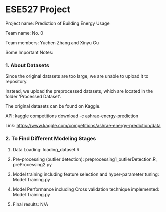 # ESE527 Project

Project name: Prediction of Building Energy Usage

Team name: No. 0

Team members: Yuchen Zhang and Xinyu Gu

Some Important Notes:

### 1. About Datasets

Since the original datasets are too large, we are unable to upload it to repository. 

Instead, we upload the preprocessed datasets, which are located in the folder 'Processed Dataset'.

The original datasets can be found on Kaggle.

API: kaggle competitions download -c ashrae-energy-prediction

Link: https://www.kaggle.com/competitions/ashrae-energy-prediction/data

### 2. To Find Different Modeling Stages

1. Data Loading: loading_dataset.R

2. Pre-processing (outlier detection): preprocessing1_outlierDetection.R, preProcessing2.py

3. Model training including feature selection and hyper-parameter tuning: Model Training.py

4. Model Performance including Cross validation technique implemented: Model Training.py

5. Final results: N/A
